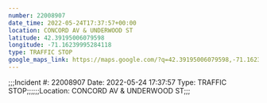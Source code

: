 ```yaml
---
number: 22008907
date_time: 2022-05-24T17:37:57+00:00
location: CONCORD AV & UNDERWOOD ST
latitude: 42.39195006079598
longitude: -71.16239995284118
type: TRAFFIC STOP
google_maps_link: https://maps.google.com/?q=42.39195006079598,-71.16239995284118
---
```


;;;Incident #: 22008907  Date: 2022-05-24 17:37:57   Type: TRAFFIC STOP;;;;;;Location: CONCORD AV & UNDERWOOD ST;;;

